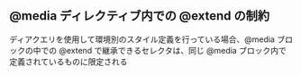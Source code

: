 ## @media ディレクティブ内での @extend の制約

ディアクエリを使用して環境別のスタイル定義を行っている場合、@media ブロックの中での @extend で継承できるセレクタは、同じ @media ブロック内で定義されているものに限定される

